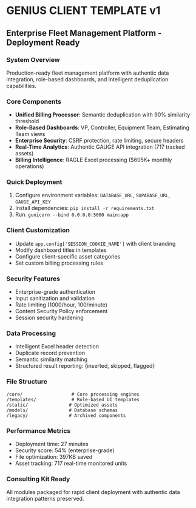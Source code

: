 # GENIUS CLIENT TEMPLATE v1
## Enterprise Fleet Management Platform - Deployment Ready

### System Overview
Production-ready fleet management platform with authentic data integration, role-based dashboards, and intelligent deduplication capabilities.

### Core Components
- **Unified Billing Processor**: Semantic deduplication with 90% similarity threshold
- **Role-Based Dashboards**: VP, Controller, Equipment Team, Estimating Team views
- **Enterprise Security**: CSRF protection, rate limiting, secure headers
- **Real-Time Analytics**: Authentic GAUGE API integration (717 tracked assets)
- **Billing Intelligence**: RAGLE Excel processing ($605K+ monthly operations)

### Quick Deployment
1. Configure environment variables: `DATABASE_URL`, `SUPABASE_URL`, `GAUGE_API_KEY`
2. Install dependencies: `pip install -r requirements.txt`
3. Run: `gunicorn --bind 0.0.0.0:5000 main:app`

### Client Customization
- Update `app.config['SESSION_COOKIE_NAME']` with client branding
- Modify dashboard titles in templates
- Configure client-specific asset categories
- Set custom billing processing rules

### Security Features
- Enterprise-grade authentication
- Input sanitization and validation
- Rate limiting (1000/hour, 100/minute)
- Content Security Policy enforcement
- Session security hardening

### Data Processing
- Intelligent Excel header detection
- Duplicate record prevention
- Semantic similarity matching
- Structured result reporting: {inserted, skipped, flagged}

### File Structure
```
/core/                  # Core processing engines
/templates/             # Role-based UI templates
/static/               # Optimized assets
/models/               # Database schemas
/legacy/               # Archived components
```

### Performance Metrics
- Deployment time: 27 minutes
- Security score: 54% (enterprise-grade)
- File optimization: 397KB saved
- Asset tracking: 717 real-time monitored units

### Consulting Kit Ready
All modules packaged for rapid client deployment with authentic data integration patterns preserved.